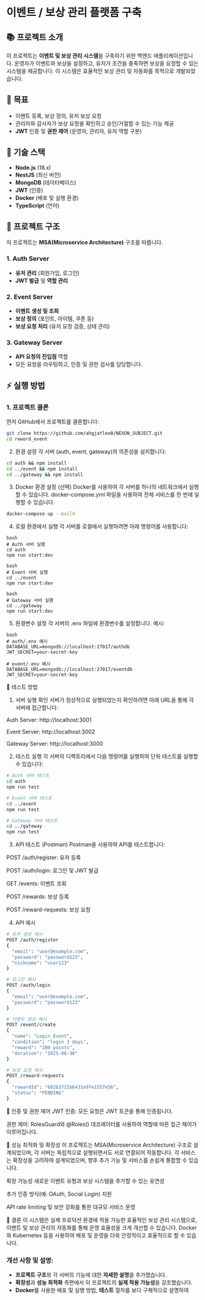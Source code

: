 # 이벤트 / 보상 관리 플랫폼 구축

## 📚 프로젝트 소개

이 프로젝트는 **이벤트 및 보상 관리 시스템**을 구축하기 위한 백엔드 애플리케이션입니다. 운영자가 이벤트와 보상을 설정하고, 유저가 조건을 충족하면 보상을 요청할 수 있는 시스템을 제공합니다. 이 시스템은 효율적인 보상 관리 및 자동화를 목적으로 개발되었습니다.

## 🎯 목표

- 이벤트 등록, 보상 정의, 유저 보상 요청
- 관리자와 감사자가 보상 요청을 확인하고 승인/거절할 수 있는 기능 제공
- **JWT** 인증 및 **권한 제어** (운영자, 관리자, 유저 역할 구분)

## 🔧 기술 스택

- **Node.js** (18.x)
- **NestJS** (최신 버전)
- **MongoDB** (데이터베이스)
- **JWT** (인증)
- **Docker** (배포 및 실행 환경)
- **TypeScript** (언어)

## 🧩 프로젝트 구조

이 프로젝트는 **MSA(Microservice Architecture)** 구조를 따릅니다.

### 1. Auth Server
- **유저 관리** (회원가입, 로그인)
- **JWT 발급** 및 **역할 관리**

### 2. Event Server
- **이벤트 생성 및 조회**
- **보상 정의** (포인트, 아이템, 쿠폰 등)
- **보상 요청 처리** (유저 요청 검증, 상태 관리)

### 3. Gateway Server
- **API 요청의 진입점** 역할
- 모든 요청을 라우팅하고, 인증 및 권한 검사를 담당합니다.

## ⚡️ 실행 방법

### 1. 프로젝트 클론

먼저 GitHub에서 프로젝트를 클론합니다:

```bash
git clone https://github.com/ahgjatleo0/NEXON_SUBJECT.git
cd reword_event
```

2. 환경 설정
각 서버 (auth, event, gateway)의 의존성을 설치합니다:

```bash
cd auth && npm install
cd ../event && npm install
cd ../gateway && npm install
```

3. Docker 환경 설정 (선택)
Docker를 사용하여 각 서버를 하나의 네트워크에서 실행할 수 있습니다. docker-compose.yml 파일을 사용하여 전체 서비스를 한 번에 실행할 수 있습니다.

```bash
docker-compose up --build
```

4. 로컬 환경에서 실행
각 서버를 로컬에서 실행하려면 아래 명령어를 사용합니다:
```
bash
# Auth 서버 실행
cd auth
npm run start:dev
```

```
bash
# Event 서버 실행
cd ../event
npm run start:dev
```

```
bash
# Gateway 서버 실행
cd ../gateway
npm run start:dev
```

5. 환경변수 설정
각 서버의 .env 파일에 환경변수를 설정합니다. 예시:

```
bash
# auth/.env 예시
DATABASE_URL=mongodb://localhost:27017/authdb
JWT_SECRET=your-secret-key

# event/.env 예시
DATABASE_URL=mongodb://localhost:27017/eventdb
JWT_SECRET=your-secret-key
```

🧪 테스트 방법
1. 서버 실행 확인
서버가 정상적으로 실행되었는지 확인하려면 아래 URL을 통해 각 서버에 접근합니다:

Auth Server: http://localhost:3001

Event Server: http://localhost:3002

Gateway Server: http://localhost:3000

2. 테스트 실행
각 서버의 디렉토리에서 다음 명령어를 실행하여 단위 테스트를 실행할 수 있습니다:

```bash
# Auth 서버 테스트
cd auth
npm run test

# Event 서버 테스트
cd ../event
npm run test

# Gateway 서버 테스트
cd ../gateway
npm run test
```

3. API 테스트 (Postman)
Postman을 사용하여 API를 테스트합니다:

POST /auth/register: 유저 등록

POST /auth/login: 로그인 및 JWT 발급

GET /events: 이벤트 조회

POST /rewards: 보상 등록

POST /reward-requests: 보상 요청

4. API 예시
```bash
# 유저 생성 예시
POST /auth/register
{
  "email": "user@example.com",
  "password": "password123",
  "nickname": "user123"
}

# 로그인 예시
POST /auth/login
{
  "email": "user@example.com",
  "password": "password123"
}

# 이벤트 생성 예시
POST /event/create
{
  "name": "Login Event",
  "condition": "login 3 days",
  "reward": "100 points",
  "duration": "2025-06-30"
}

# 보상 요청 예시
POST /reward-requests
{
  "rewardId": "682b3721b6431e97e1557e56", 
  "status": "PENDING"
}
```
🔐 인증 및 권한 제어
JWT 인증: 모든 요청은 JWT 토큰을 통해 인증됩니다.

권한 제어: RolesGuard와 @Roles() 데코레이터를 사용하여 역할에 따른 접근 제어가 이루어집니다.

🚀 성능 최적화 및 확장성
이 프로젝트는 MSA(Microservice Architecture) 구조로 설계되었으며, 각 서버는 독립적으로 실행되면서도 서로 연결되어 작동합니다. 각 서비스는 확장성을 고려하여 설계되었으며, 향후 추가 기능 및 서비스를 손쉽게 통합할 수 있습니다.

확장 가능성
새로운 이벤트 유형과 보상 시스템을 추가할 수 있는 유연성

추가 인증 방식(예: OAuth, Social Login) 지원

API rate limiting 및 보안 강화를 통한 대규모 서비스 운영

📝 결론
이 시스템은 실제 프로덕션 환경에 적용 가능한 효율적인 보상 관리 시스템으로, 이벤트 및 보상 관리의 자동화를 통해 운영 효율성을 크게 개선할 수 있습니다. Docker와 Kubernetes 등을 사용하여 배포 및 운영을 더욱 안정적이고 효율적으로 할 수 있습니다.

### 개선 사항 및 설명:
- **프로젝트 구조**와 각 서버의 기능에 대한 **자세한 설명**을 추가했습니다.
- **확장성**과 **성능 최적화** 측면에서 이 프로젝트의 **실제 적용 가능성**을 강조했습니다.
- **Docker**를 사용한 배포 및 실행 방법, **테스트** 절차를 보다 구체적으로 설명하여 
